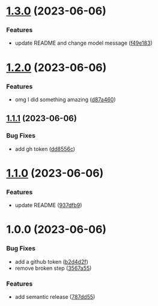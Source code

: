 # [1.3.0](https://github.com/danielnmai/depot/compare/v1.2.0...v1.3.0) (2023-06-06)


### Features

* update README and change model message ([f49e183](https://github.com/danielnmai/depot/commit/f49e1833a4f151bb39363d60066013b782735f41))

# [1.2.0](https://github.com/danielnmai/depot/compare/v1.1.1...v1.2.0) (2023-06-06)


### Features

* omg I did something amazing ([d87a460](https://github.com/danielnmai/depot/commit/d87a4607c196121113a4c8ee5370667d33116d17))

## [1.1.1](https://github.com/danielnmai/depot/compare/v1.1.0...v1.1.1) (2023-06-06)


### Bug Fixes

* add gh token ([dd8556c](https://github.com/danielnmai/depot/commit/dd8556cdda55a0e99a4a1469412baab88b8be2ad))

# [1.1.0](https://github.com/danielnmai/depot/compare/v1.0.0...v1.1.0) (2023-06-06)


### Features

* update README ([937dfb9](https://github.com/danielnmai/depot/commit/937dfb9ad0036c6e0effe9f2f812e102330b88cd))

# 1.0.0 (2023-06-06)


### Bug Fixes

* add a github token ([b2d4d2f](https://github.com/danielnmai/depot/commit/b2d4d2f8c5d28371d2f2b76460ded8370801d15c))
* remove broken step ([3567a55](https://github.com/danielnmai/depot/commit/3567a55f490ab2db01ce2b7f862d4e15d9cfa2b7))


### Features

* add semantic release ([787dd55](https://github.com/danielnmai/depot/commit/787dd55acbf28488c3bf2b3fb496f5989699cde1))
